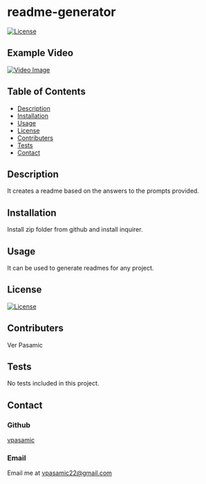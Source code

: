 
  # readme-generator 

  [![License](https://img.shields.io/badge/License-MIT-blue.svg)](https://opensource.org/licenses/MIT)
  
  ## Example Video
  [![Video Image](https://img.youtube.com/vi/https://www.youtube.com/watch?v=k4sKaUs6SBc/0.jpg)](https://www.youtube.com/watch?v=k4sKaUs6SBc)
  ## Table of Contents
  - [Description](#Description)
  - [Installation](#Installation)
  - [Usage](#Usage)
  - [License](#License)
  - [Contributers](#Contributers)
  - [Tests](#Tests)
  - [Contact](#Contact)

  ## Description
  It creates a readme based on the answers to the prompts provided. 

  ## Installation
  Install zip folder from github and install inquirer.

  ## Usage
  It can be used to generate readmes for any project.

  ## License
  [![License](https://img.shields.io/badge/License-MIT-blue.svg)](https://opensource.org/licenses/MIT)

  ## Contributers
  Ver Pasamic

  ## Tests
  No tests included in this project.
  
  ## Contact
  ### Github
  [vpasamic](https://github.com/vpasamic)
 
  ### Email
  Email me at vpasamic22@gmail.com
